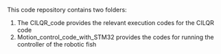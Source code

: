This code repository contains two folders: 
1. The CILQR_code provides the relevant execution codes for the CILQR code 
2. Motion_control_code_with_STM32 provides the codes for running the controller of the robotic fish